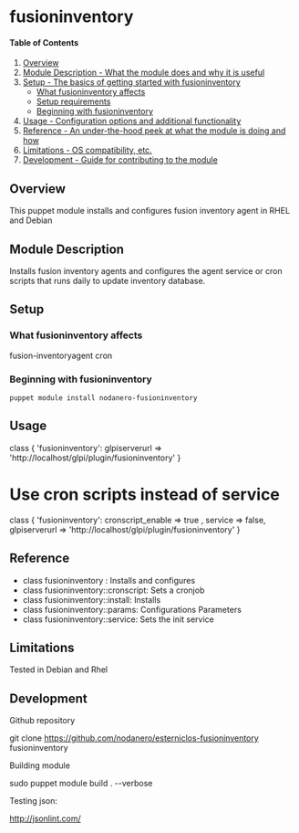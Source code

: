 # fusioninventory

#### Table of Contents

1. [Overview](#overview)
2. [Module Description - What the module does and why it is useful](#module-description)
3. [Setup - The basics of getting started with fusioninventory](#setup)
    * [What fusioninventory affects](#what-fusioninventory-affects)
    * [Setup requirements](#setup-requirements)
    * [Beginning with fusioninventory](#beginning-with-fusioninventory)
4. [Usage - Configuration options and additional functionality](#usage)
5. [Reference - An under-the-hood peek at what the module is doing and how](#reference)
5. [Limitations - OS compatibility, etc.](#limitations)
6. [Development - Guide for contributing to the module](#development)

## Overview

This puppet module installs and configures fusion inventory agent in RHEL and Debian

## Module Description

Installs fusion inventory agents and configures the agent service or cron scripts that runs daily to update inventory database.

## Setup

### What fusioninventory affects

fusion-inventoryagent
cron


### Beginning with fusioninventory

    puppet module install nodanero-fusioninventory

## Usage

  class { 'fusioninventory':
         glpiserverurl  => 'http://localhost/glpi/plugin/fusioninventory'
  }

# Use cron scripts instead of service
  class { 'fusioninventory':
    cronscript_enable => true ,
    service => false,
    glpiserverurl  => 'http://localhost/glpi/plugin/fusioninventory'
  }



## Reference

* class fusioninventory : Installs and configures
* class fusioninventory::cronscript: Sets a cronjob
* class fusioninventory::install: Installs
* class fusioninventory::params: Configurations Parameters
* class fusioninventory::service: Sets the init service


## Limitations

Tested in Debian and Rhel

## Development

Github repository

   git clone https://github.com/nodanero/esterniclos-fusioninventory fusioninventory

Building module

   sudo puppet module build . --verbose

Testing json:

   http://jsonlint.com/
